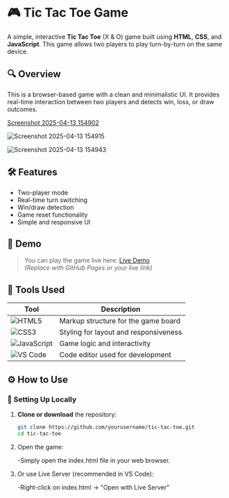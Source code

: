 # 🎮 Tic Tac Toe Game

A simple, interactive **Tic Tac Toe** (X & O) game built using **HTML**, **CSS**, and **JavaScript**. This game allows two players to play turn-by-turn on the same device.

## 🔍 Overview

This is a browser-based game with a clean and minimalistic UI. It provides real-time interaction between two players and detects win, loss, or draw outcomes.

[Screenshot 2025-04-13 154902](https://github.com/user-attachments/assets/a66f9ce3-628c-4ed3-98f0-bf8553d45e3a)


![Screenshot 2025-04-13 154915](https://github.com/user-attachments/assets/7386f81f-6f7c-4ea2-9530-dce421e78ebc)


![Screenshot 2025-04-13 154943](https://github.com/user-attachments/assets/b7d5e615-f5ab-48bc-b655-d5c0c32995ef)

## 🛠️ Features

- Two-player mode
- Real-time turn switching
- Win/draw detection
- Game reset functionality
- Simple and responsive UI

## 🚀 Demo

> You can play the game live here: [Live Demo](#)  
*(Replace with GitHub Pages or your live link)*

## 🧰 Tools Used

| Tool         | Description                      |
|--------------|----------------------------------|
| ![HTML5](https://img.icons8.com/color/48/html-5.png) | Markup structure for the game board |
| ![CSS3](https://img.icons8.com/color/48/css3.png)  | Styling for layout and responsiveness |
| ![JavaScript](https://img.icons8.com/color/48/javascript.png) | Game logic and interactivity |
| ![VS Code](https://img.icons8.com/color/48/visual-studio-code-2019.png) | Code editor used for development |


## ⚙️ How to Use

### 🔧 Setting Up Locally

1. **Clone or download** the repository:
   ```bash
   git clone https://github.com/yourusername/tic-tac-toe.git
   cd tic-tac-toe
2. Open the game:

    -Simply open the index.html file in your web browser.

3. Or use Live Server (recommended in VS Code):

   -Right-click on index.html → "Open with Live Server"

